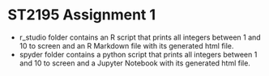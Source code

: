 # ST2195 Assignment 1
- r_studio folder contains an R script that prints all integers between 1 and 10 to screen and an R Markdown file with its generated html file.
- spyder folder contains a python script that prints all integers between 1 and 10 to screen and a Jupyter Notebook with its generated html file.
